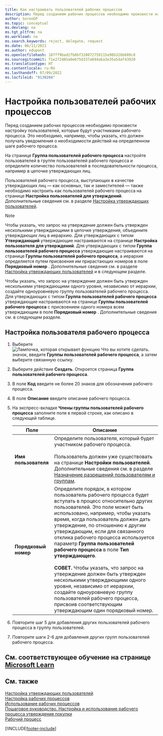 ```yaml
---
title: Как настраивать пользователей рабочих процессов
description: Перед созданием рабочих процессов необходимо произвести настройку пользователей, которые будут участниками рабочих процессов на странице "Группа пользователей рабочего процесса".
author: SorenGP
ms.topic: conceptual
ms.devlang: na
ms.tgt_pltfrm: na
ms.workload: na
ms.search.keywords: reject, delegate, request
ms.date: 06/11/2021
ms.author: edupont
ms.openlocfilehash: 187ff9bad2fb8bf320872759115e98b326b689c8
ms.sourcegitcommit: f1e272485a0e675d337a694aba3e35a5daf43920
ms.translationtype: HT
ms.contentlocale: ru-RU
ms.lasthandoff: 07/09/2022
ms.locfileid: "9130204"
---
```

# <a name="set-up-workflow-users"></a>Настройка пользователей рабочих процессов

Перед созданием рабочих процессов необходимо произвести настройку пользователей, которые будут участниками рабочего процесса. Это необходимо, например, чтобы указать, кто должен получать уведомления о необходимости действий на определенном шаге рабочего процесса.  

На странице **Группа пользователей рабочего процесса** настройте пользователей в группе пользователей рабочего процесса и определите количество пользователей в последовательности процесса, например в цепочке утверждающих лиц.  

Пользователей рабочего процесса, выступающих в качестве утверждающих лиц — как основных, так и заместителей — также необходимо настроить как пользователей рабочего процесса на странице **Настройка пользователей для утверждений**. Дополнительные сведения см. в разделе [Настройка утверждающих пользователей](across-how-to-set-up-approval-users.md).  

> [!NOTE]  
> Чтобы указать, что запрос на утверждение должен быть утвержден несколькими утверждающими в цепочке утверждения, объедините утверждающих лиц в иерархию. Для утверждающих с типом **Утверждающий** утверждающие настраиваются на странице **Настройка пользователя для утверждений**. Для утверждающих с типом **Группа пользователей рабочего процесса** утверждающие настраиваются на странице **Группы пользователей рабочего процесса**, а иерархия определяется путем присвоения им прирастающих номеров в поле **Порядковый номер** . Дополнительные сведения см. в разделе [Настройка утверждающих пользователей](across-how-to-set-up-approval-users.md) и в следующем разделе.  
>
> Чтобы указать, что запрос на утверждение должен быть утвержден несколькими утверждающими одного уровня, независимо от иерархии, создайте одноуровневую группу пользователей рабочего процесса. Для утверждающих с типом **Группа пользователей рабочего процесса** утверждающие настраиваются на странице **Группы пользователей рабочего процесса** с присвоением одного номера всем утверждающим в поле **Порядковый номер** . Дополнительные сведения см. в следующем разделе.  

## <a name="to-set-up-a-workflow-user"></a>Настройка пользователя рабочего процесса

1. Выберите ![Лампочка, которая открывает функцию Что вы хотите сделать.](media/ui-search/search_small.png "Что вы хотите сделать") значок, введите **Группы пользователей рабочего процесса**, а затем выберите связанную ссылку.  
2. Выберите действие **Создать**. Откроется страница **Группа пользователей рабочего процесса**.  
3. В поле **Код** введите не более 20 знаков для обозначения рабочего процесса.  
4. В поле **Описание** введите описание рабочего процесса.  
5. На экспресс-вкладке **Члены группы пользователей рабочего процесса** заполните поля в первой строке, как описано в следующей таблице.  

    |Поле|Описание|  
    |---------------------------------|---------------------------------------|  
    |**Имя пользователя**|Определите пользователя, который будет участником рабочего процесса.<br /><br /> Пользователь должен уже существовать на странице **Настройки пользователей**. Дополнительные сведения см. в разделе [Назначение разрешений пользователям и группам](ui-define-granular-permissions.md).|  
    |**Порядковый номер**|Определите порядок, в котором пользователь рабочего процесса будет вступать в процесс относительно других пользователей. Это поле может быть использовано, например, чтобы указать время, когда пользователь должен дать утверждение, по отношению к другим утверждающим, если для связанного отклика рабочего процесса используется параметр **Группа пользователей рабочего процесса** в поле **Тип утверждающего**.<br /><br /> **СОВЕТ.** Чтобы указать, что запрос на утверждение должен быть утвержден несколькими утверждающими одного уровня, независимо от иерархии, создайте одноуровневую группу пользователей рабочего процесса, присвоив соответствующим утверждающим один порядковый номер.|  
6. Повторите шаг 5 для добавления других пользователей рабочего процесса в группу пользователей.  
7. Повторите шаги 2-6 для добавления других групп пользователей рабочего процесса.  

## <a name="see-related-training-at-microsoft-learn"></a>См. соответствующее обучение на странице [Microsoft Learn](/learn/modules/create-workflows/)

## <a name="see-also"></a>См. также

[Настройка утверждающих пользователей](across-how-to-set-up-approval-users.md)  
[Настройка рабочих процессов](across-set-up-workflows.md)  
[Использование рабочих процессов](across-use-workflows.md)  
[Пошаговое руководство. Настройка и использование рабочего процесса утверждения покупки](walkthrough-setting-up-and-using-a-purchase-approval-workflow.md)  
[Рабочий процесс](across-workflow.md)  


[!INCLUDE[footer-include](includes/footer-banner.md)]